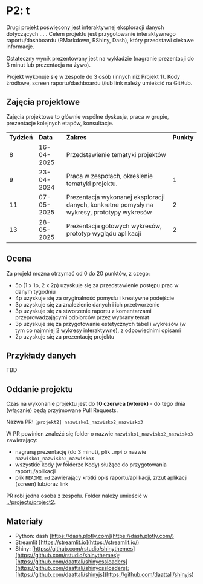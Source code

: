 

# P2: t

Drugi projekt poświęcony jest interaktywnej eksploracji danych dotyczących ... . Celem projektu jest przygotowanie interaktywnego raportu/dashboardu (RMarkdown, RShiny, Dash), który przedstawi ciekawe informacje.

Ostateczny wynik prezentowany jest na wykładzie (nagranie prezentacji do 3 minut lub prezentacja na żywo).

Projekt wykonuje się w zespole do 3 osób (innych niż Projekt 1). Kody źródłowe, screen raportu/dashboardu i/lub link należy umieścić na GitHub.

## Zajęcia projektowe

Zajęcia projektowe to głównie wspólne dyskusje, praca w grupie, prezentacje kolejnych etapów, konsultacje.

<div class="tg-wrap"><table>
<tbody>
  <tr>
    <td><b>Tydzień</b></td>
    <td><b>Data</b></td>
    <td><b>Zakres</b></td>
    <td><b>Punkty</b></td>
  </tr>
  <tr>
    <td>8</td>
    <td>16-04-2025</td>
    <td>Przedstawienie tematyki projektów</td>
    <td></td>
  </tr>
  <tr>
    <td>9</td>
    <td>23-04-2024</td>
    <td>Praca w zespołach, określenie tematyki projektu.</td>
    <td>1</td>
  </tr>
    <tr>
    <td>11</td>
    <td>07-05-2025</td>
    <td>Prezentacja wykonanej eksploracji danych, konkretne pomysły na wykresy, prototypy wykresów</td>
    <td>2</td>
  </tr>
   <tr>
    <td>13</td>
    <td>28-05-2025</td>
    <td>Prezentacja gotowych wykresów, prototyp wyglądu aplikacji</td>
    <td>2</td>
  </tr>
</tbody>
</table></div>

## Ocena

Za projekt można otrzymać od 0 do 20 punktów, z czego:

- 5p (1 x 1p, 2 x 2p) uzyskuje się za przedstawienie postępu prac w danym tygodniu
- 4p uzyskuje się za oryginalność pomysłu i kreatywne podejście
- 3p uzyskuje się za znalezienie danych i ich przetworzenie
- 3p uzyskuje się za stworzenie raportu z komentarzami przeprowadzającymi odbiorców przez wybrany temat
- 3p uzyskuje się za przygotowanie estetycznych tabel i wykresów (w tym co najmniej 2 wykresy interaktywne), z odpowiednimi opisami
- 2p uzyskuje się za prezentację projektu

## Przykłady danych

TBD

## Oddanie projektu

Czas na wykonanie projektu jest do **10 czerwca (wtorek)** - do tego dnia (włącznie) będą przyjmowane Pull Requests.

Nazwa PR: `[projekt2] nazwisko1_nazwisko2_nazwisko3`

W PR powinien znaleźć się folder o nazwie `nazwisko1_nazwisko2_nazwisko3` zawierający:

- nagraną prezentację (do 3 minut), plik `.mp4` o nazwie `nazwisko1_nazwisko2_nazwisko3`
- wszystkie kody (w folderze Kody) służące do przygotowania raportu/aplikacji
- plik `README.md` zawierający krótki opis raportu/aplikacji, zrzut aplikacji (screen) lub/oraz link

PR robi jedna osoba z zespołu. Folder należy umieścić w [../projects/project2](https://github.com/kozaka93/2025L-ExploratoryDataAnalysis/tree/main/projects/project2).

## Materiały

- Python: dash [https://dash.plotly.com](https://dash.plotly.com/)
- Streamlit [https://streamlit.io](https://streamlit.io/)
- Shiny: [https://github.com/rstudio/shinythemes](https://github.com/rstudio/shinythemes); [https://github.com/daattali/shinycssloaders](https://github.com/daattali/shinycssloaders); [https://github.com/daattali/shinyjs](https://github.com/daattali/shinyjs)

